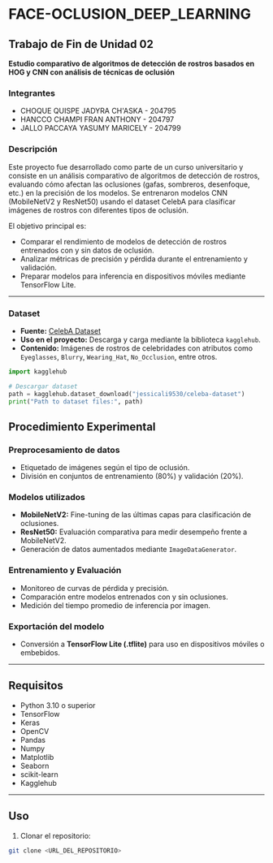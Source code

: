 # FACE-OCLUSION_DEEP_LEARNING

## Trabajo de Fin de Unidad 02
**Estudio comparativo de algoritmos de detección de rostros basados en HOG y CNN con análisis de técnicas de oclusión**

### Integrantes
- CHOQUE QUISPE JADYRA CH'ASKA - 204795  
- HANCCO CHAMPI FRAN ANTHONY - 204797  
- JALLO PACCAYA YASUMY MARICELY - 204799  

### Descripción
Este proyecto fue desarrollado como parte de un curso universitario y consiste en un análisis comparativo de algoritmos de detección de rostros, evaluando cómo afectan las oclusiones (gafas, sombreros, desenfoque, etc.) en la precisión de los modelos. Se entrenaron modelos CNN (MobileNetV2 y ResNet50) usando el dataset CelebA para clasificar imágenes de rostros con diferentes tipos de oclusión.

El objetivo principal es:  
- Comparar el rendimiento de modelos de detección de rostros entrenados con y sin datos de oclusión.  
- Analizar métricas de precisión y pérdida durante el entrenamiento y validación.  
- Preparar modelos para inferencia en dispositivos móviles mediante TensorFlow Lite.

---

### Dataset
- **Fuente:** [CelebA Dataset](https://www.kaggle.com/datasets/jessicali9530/celeba-dataset)  
- **Uso en el proyecto:** Descarga y carga mediante la biblioteca `kagglehub`.  
- **Contenido:** Imágenes de rostros de celebridades con atributos como `Eyeglasses`, `Blurry`, `Wearing_Hat`, `No_Occlusion`, entre otros.

```python
import kagglehub

# Descargar dataset
path = kagglehub.dataset_download("jessicali9530/celeba-dataset")
print("Path to dataset files:", path)
```

## Procedimiento Experimental

### Preprocesamiento de datos
- Etiquetado de imágenes según el tipo de oclusión.
- División en conjuntos de entrenamiento (80%) y validación (20%).

### Modelos utilizados
- **MobileNetV2:** Fine-tuning de las últimas capas para clasificación de oclusiones.
- **ResNet50:** Evaluación comparativa para medir desempeño frente a MobileNetV2.
- Generación de datos aumentados mediante `ImageDataGenerator`.

### Entrenamiento y Evaluación
- Monitoreo de curvas de pérdida y precisión.
- Comparación entre modelos entrenados con y sin oclusiones.
- Medición del tiempo promedio de inferencia por imagen.

### Exportación del modelo
- Conversión a **TensorFlow Lite (.tflite)** para uso en dispositivos móviles o embebidos.

---

## Requisitos
- Python 3.10 o superior
- TensorFlow
- Keras
- OpenCV
- Pandas
- Numpy
- Matplotlib
- Seaborn
- scikit-learn
- Kagglehub

---

## Uso
1. Clonar el repositorio:
```bash
git clone <URL_DEL_REPOSITORIO>
